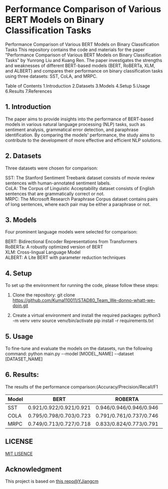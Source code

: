 # Performance Comparison of Various BERT Models on Binary Classification Tasks

Performance Comparison of Various BERT Models on Binary Classification Tasks
This repository contains the code and materials for the paper "Performance Comparison of Various BERT Models on Binary Classification Tasks" by Yunrong Liu and Kuang Ren. The paper investigates the strengths and weaknesses of different BERT-based models (BERT, RoBERTa, XLM, and ALBERT) and compares their performance on binary classification tasks using three datasets: SST, CoLA, and MRPC.

Table of Contents
1.Introduction
2.Datasets
3.Models
4.Setup
5.Usage
6.Results
7.References

## 1. Introduction

The paper aims to provide insights into the performance of BERT-based models in various natural language processing (NLP) tasks, such as sentiment analysis, grammatical error detection, and paraphrase identification. By comparing the models' performance, the study aims to contribute to the development of more effective and efficient NLP solutions.

## 2. Datasets

Three datasets were chosen for comparison:

SST: The Stanford Sentiment Treebank dataset consists of movie review sentences with human-annotated sentiment labels.  
CoLA: The Corpus of Linguistic Acceptability dataset consists of English sentences that are grammatically correct or not.  
MRPC: The Microsoft Research Paraphrase Corpus dataset contains pairs of long sentences, where each pair may be either a paraphrase or not.

## 3. Models

Four prominent language models were selected for comparison:

BERT: Bidirectional Encoder Representations from Transformers  
RoBERTa: A robustly optimized version of BERT  
XLM: Cross-lingual Language Model  
ALBERT: A Lite BERT with parameter reduction techniques  

## 4. Setup
To set up the environment for running the code, please follow these steps:
1. Clone the repository:
git clone https://github.com/Kuma110011/STAD80_Team_We-donno-whatt-we-doin.git  

2. Create a virtual environment and install the required packages:
python3 -m venv venv
source venv/bin/activate
pip install -r requirements.txt

## 5. Usage
To fine-tune and evaluate the models on the datasets, run the following command:
python main.py --model [MODEL_NAME] --dataset [DATASET_NAME]

## 6. Results:
The results of the performance comparison:(Accuracy/Precision/Recall/F1


 Model | BERT | ROBERTA	| XLM | ALBERT
 ---- | -----  |----- |----- |----- 
 SST | 0.921/0.922/0.921/0.921 |	0.946/0.946/0.946/0.946|	0.951/0.951/0.951	| 0.897/0.913/0.897/0.896
COLA	|  0.795/0.798/0.703/0.723	| 0.791/0.761/0.737/0.746	| 0.686/0.343/0.500/0.407	| 0.686/0.343/0.500/0.407
MRPC	| 0.749/0.713/0.727/0.718| 0.833/0.824/0.773/0.791| 0.796/0.769/0.741/0.751| 0.727/0.774/0.575/0.554





## LICENSE
[MIT LISENCE](https://github.com/Kuma110011/STAD80_Team_We-donno-whatt-we-doin/blob/7f2169f32f1f7027de17fc210b5391a9ad37297b/LICENSE)

## Acknowledgment

This project is based on [this repo@YJiangcm](https://github.com/YJiangcm/SST-2-sentiment-analysis)

